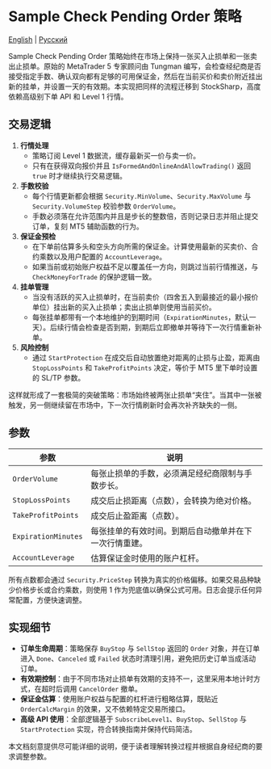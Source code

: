 # Sample Check Pending Order 策略
[English](README.md) | [Русский](README_ru.md)

Sample Check Pending Order 策略始终在市场上保持一张买入止损单和一张卖出止损单。原始的 MetaTrader 5 专家顾问由 Tungman 编写，会检查经纪商是否接受指定手数、确认双向都有足够的可用保证金，然后在当前买价和卖价附近挂出新的挂单，并设置一天的有效期。本实现把同样的流程迁移到 StockSharp，高度依赖高级别下单 API 和 Level 1 行情。

## 交易逻辑

1. **行情处理**
   - 策略订阅 Level 1 数据流，缓存最新买一价与卖一价。
   - 只有在获得双向报价并且 `IsFormedAndOnlineAndAllowTrading()` 返回 `true` 时才继续执行交易逻辑。
2. **手数校验**
   - 每个行情更新都会根据 `Security.MinVolume`、`Security.MaxVolume` 与 `Security.VolumeStep` 校验参数 `OrderVolume`。
   - 手数必须落在允许范围内并且是步长的整数倍，否则记录日志并阻止提交订单，复刻 MT5 辅助函数的行为。
3. **保证金预检**
   - 在下单前估算多头和空头方向所需的保证金。计算使用最新的买卖价、合约乘数以及用户配置的 `AccountLeverage`。
   - 如果当前或初始账户权益不足以覆盖任一方向，则跳过当前行情推送，与 `CheckMoneyForTrade` 的保护逻辑一致。
4. **挂单管理**
   - 当没有活跃的买入止损单时，在当前卖价（四舍五入到最接近的最小报价单位）挂出新的买入止损单；卖出止损单则使用当前买价。
   - 每张挂单都带有一个本地维护的到期时间（`ExpirationMinutes`，默认一天）。后续行情会检查是否到期，到期后立即撤单并等待下一次行情重新补单。
5. **风险控制**
   - 通过 `StartProtection` 在成交后自动放置绝对距离的止损与止盈，距离由 `StopLossPoints` 和 `TakeProfitPoints` 决定，等价于 MT5 里下单时设置的 SL/TP 参数。

这样就形成了一套极简的突破策略：市场始终被两张止损单“夹住”。当其中一张被触发，另一侧继续留在市场中，下一次行情刷新时会再次补齐缺失的一侧。

## 参数

| 参数 | 说明 |
|------|------|
| `OrderVolume` | 每张止损单的手数，必须满足经纪商限制与手数步长。 |
| `StopLossPoints` | 成交后止损距离（点数），会转换为绝对价格。 |
| `TakeProfitPoints` | 成交后止盈距离（点数）。 |
| `ExpirationMinutes` | 每张挂单的有效时间。到期后自动撤单并在下一次行情重建。 |
| `AccountLeverage` | 估算保证金时使用的账户杠杆。 |

所有点数都会通过 `Security.PriceStep` 转换为真实的价格偏移。如果交易品种缺少价格步长或合约乘数，则使用 1 作为兜底值以确保公式可用。日志会提示任何异常配置，方便快速调整。

## 实现细节

- **订单生命周期**：策略保存 `BuyStop` 与 `SellStop` 返回的 `Order` 对象，并在订单进入 `Done`、`Canceled` 或 `Failed` 状态时清理引用，避免把历史订单当成活动订单。
- **有效期控制**：由于不同市场对止损单有效期的支持不一，这里采用本地计时方式，在超时后调用 `CancelOrder` 撤单。
- **保证金估算**：使用账户权益与配置的杠杆进行粗略估算，既贴近 `OrderCalcMargin` 的效果，又不依赖特定交易所接口。
- **高级 API 使用**：全部逻辑基于 `SubscribeLevel1`、`BuyStop`、`SellStop` 与 `StartProtection` 实现，符合转换指南并保持代码简洁。

本文档刻意提供尽可能详细的说明，便于读者理解转换过程并根据自身经纪商的要求调整参数。
